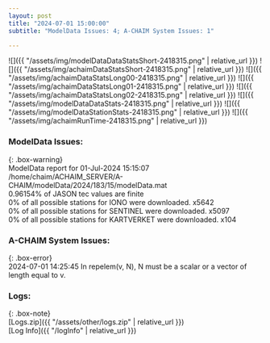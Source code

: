 ```yaml
---
layout: post
title: "2024-07-01 15:00:00"
subtitle: "ModelData Issues: 4; A-CHAIM System Issues: 1"

---
```


![]({{ "/assets/img/modelDataDataStatsShort-2418315.png" | relative_url }})
![]({{ "/assets/img/achaimDataStatsShort-2418315.png" | relative_url }})
![]({{ "/assets/img/achaimDataStatsLong00-2418315.png" | relative_url }})
![]({{ "/assets/img/achaimDataStatsLong01-2418315.png" | relative_url }})
![]({{ "/assets/img/achaimDataStatsLong02-2418315.png" | relative_url }})
![]({{ "/assets/img/modelDataDataStats-2418315.png" | relative_url }})
![]({{ "/assets/img/modelDataStationStats-2418315.png" | relative_url }})
![]({{ "/assets/img/achaimRunTime-2418315.png" | relative_url }})


### ModelData Issues:  
  
{: .box-warning}  
 ModelData report for 01-Jul-2024 15:15:07   
 /home/chaim/ACHAIM_SERVER/A-CHAIM/modelData/2024/183/15/modelData.mat   
 0.96154% of JASON tec values are finite   
 0% of all possible stations for IONO were downloaded. x5642   
 0% of all possible stations for SENTINEL were downloaded. x5097   
 0% of all possible stations for KARTVERKET were downloaded. x104   
  
### A-CHAIM System Issues:  
  
{: .box-error}  
2024-07-01 14:25:45 In repelem(v, N), N must be a scalar or a vector of length equal to v.  

### Logs:  
  
{: .box-note}  
[Logs.zip]({{ "/assets/other/logs.zip" | relative_url }})  
[Log Info]({{ "/logInfo" | relative_url }})  
